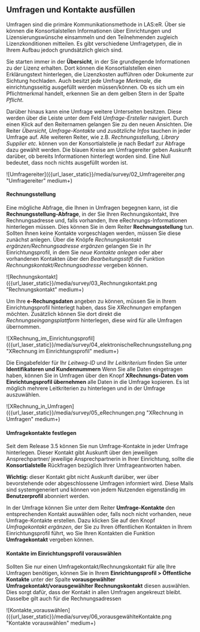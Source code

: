 ## Umfragen und Kontakte ausfüllen

Umfragen sind die primäre Kommunikationsmethode in LAS:eR. Über sie können die Konsortialstellen Informationen über Einrichtungen und Lizensierungswünsche einsammeln und den Teilnehmenden zugleich Lizenzkonditionen mitteilen. Es gibt verschiedene Umfragetypen, die in Ihrem Aufbau jedoch grundsätzlich gleich sind.  

Sie starten immer in der **Übersicht**, in der Sie grundlegende Informationen zu der Lizenz erhalten. 
Dort können die Konsortialstellen einen Erklärungstext hinterlegen, die Lizenzkosten aufführen oder Dokumente zur Sichtung hochladen. Auch besitzt jede Umfrage *Merkmale*, die einrichtungsseitig ausgefüllt werden müssen/können. 
Ob es sich um ein Pflichtmerkmal handelt, erkennen Sie an dem gelben Stern in der Spalte *Pflicht*.

Darüber hinaus kann eine Umfrage weitere Unterseiten besitzen. Diese werden über die Leiste unter dem Feld *Umfrage-Ersteller* navigiert. Durch einen Klick auf den Reiternamen gelangen Sie zu den neuen Ansichten. 
Die Reiter *Übersicht, Umfrage-Kontakte* und *zusätzliche Infos* tauchen in jeder Umfrage auf. 
Alle weiteren Reiter, wie z.B. *Rechnungsstellung, Library Supplier etc.* können von der Konsortialstelle je nach Bedarf zur Abfrage dazu gewählt werden. Die blauen Kreise am Umfragereiter geben Auskunft darüber, ob bereits Informationen hinterlegt worden sind. Eine Null bedeutet, dass noch nichts ausgefüllt worden ist. 

![Umfragereiter]({{url_laser_static}}/media/survey/02_Umfragereiter.png "Umfragereiter" medium+)

#### Rechnungsstellung 
Eine mögliche Abfrage, die Ihnen in Umfragen begegnen kann, ist die **Rechnungsstellung-Abfrage**, in der Sie Ihren Rechnungskontakt, Ihre Rechnungsadresse und, falls vorhanden, Ihre eRechnungs-Informationen hinterlegen müssen. Dies können Sie in dem Reiter **Rechnungsstellung** tun. 
Sollten Ihnen keine Kontakte vorgeschlagen werden, müssen Sie diese zunächst anlegen. Über die Knöpfe *Rechnungskontakt ergänzen/Rechnungsadresse ergänzen* gelangen Sie in Ihr Einrichtungsprofil, in dem Sie *neue Kontakte anlegen* oder aber vorhandenen Kontakten über den 
*Bearbeitungsstift* die Funktion *Rechnungskontakt/Rechnungsadresse* vergeben können.  

![Rechnungskontakt]({{url_laser_static}}/media/survey/03_Rechnungskontakt.png "Rechnungskontakt" medium+)

Um Ihre **e-Rechungsdaten** angeben zu können, müssen Sie in Ihrem Einrichtungsprofil hinterlegt haben, dass Sie *XRechnungen* empfangen möchten. Zusätzlich können Sie dort direkt die *Rechnungseingangsplattform* hinterlegen, diese wird für alle Umfragen übernommen. 

![XRechnung_im_Einrichtungsprofil]({{url_laser_static}}/media/survey/04_elektronischeRechnungsstellung.png "XRechnung im Einrichtungsprofil" medium+)

Die Eingabefelder für Ihr *Leitweg-ID* und Ihr *Leitkriterium* finden Sie unter **Identifikatoren und Kundennummern** Wenn Sie alle Daten eingetragen haben, können Sie in Umfragen über den Knopf **XRechnungs-Daten vom Einrichtungsprofil übernehmen** alle Daten in die Umfrage kopieren.
Es ist möglich mehrere Leitkriterien zu hinterlegen und in der Umfrage auszuwählen.

![XRechnung_in_Umfragen]({{url_laser_static}}/media/survey/05_eRechnungen.png "XRechnung in Umfragen" medium+)

#### Umfragekontakte festlegen

Seit dem Release 3.5 können Sie nun Umfrage-Kontakte in jeder Umfrage hinterlegen. Dieser Kontakt gibt Auskunft über den jeweiligen Ansprechpartner/ jeweilige Ansprechpartnerin in Ihrer Einrichtung, sollte die **Konsortialstelle** Rückfragen bezüglich Ihrer Umfrageantworten haben.  

**Wichtig:** dieser Kontakt gibt nicht Auskunft darüber, wer über bevorstehende oder abgeschlossene Umfragen informiert wird. Diese Mails sind systemgeneriert und können von jedem Nutzenden eigenständig im **Benutzerprofil** abonniert werden.   

In der Umfrage können Sie unter dem Reiter **Umfrage-Kontakte** den entsprechenden Kontakt auswählen oder, falls noch nicht vorhanden, neue Umfrage-Kontakte erstellen. Dazu klicken Sie auf den Knopf *Umfragekontakt ergänzen*, der Sie zu Ihren öffentlichen Kontakten in Ihrem Einrichtungsprofil führt, wo Sie Ihren Kontakten die Funktion **Umfragekontakt** vergeben können.

#### Kontakte im Einrichtungsprofil vorauswählen

Sollten Sie nur einen Umfragekontakt/Rechnungskontakt für alle Ihre Umfragen benötigen, können Sie in Ihrem **Einrichtungsprofil > Öffentliche Kontakte** unter der Spalte **vorausgewählter Umfragekontakt/vorausgewählter Rechnungskontakt** diesen auswählen. Dies sorgt dafür, dass der Kontakt in allen Umfragen angekreuzt bleibt. Dasselbe gilt auch für die Rechnungsadressen

![Kontakte_vorauswählen]({{url_laser_static}}/media/survey/06_vorausgewählteKontakte.png "Kontakte vorauswählen" medium+)
